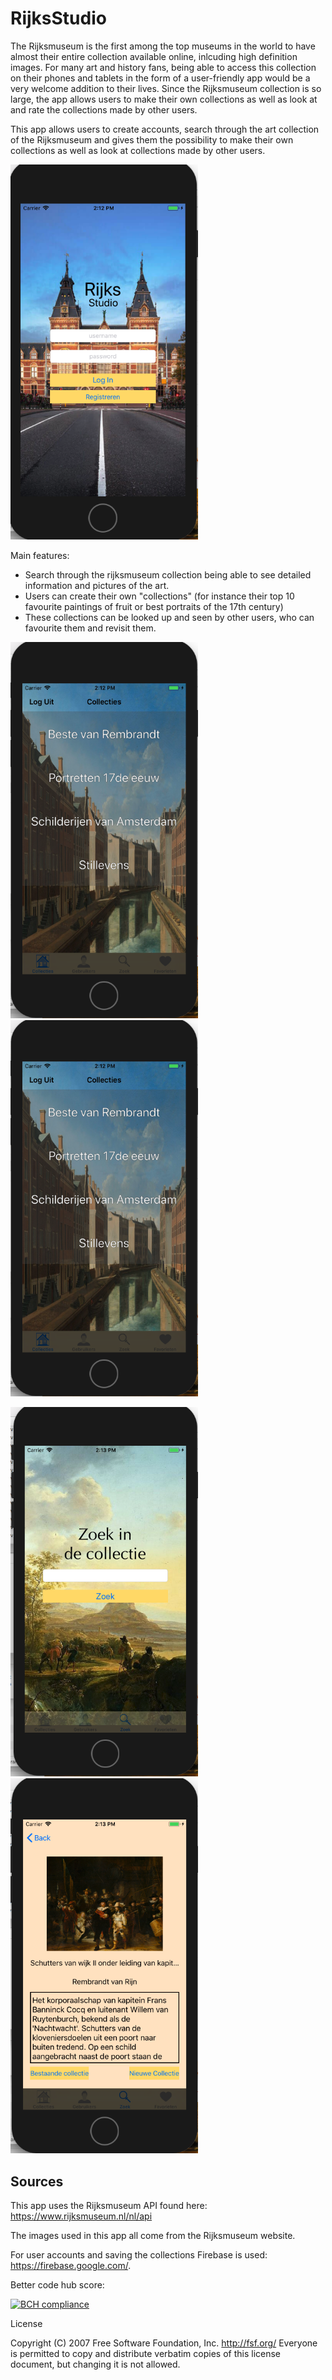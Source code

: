# RijksStudio

The Rijksmuseum is the first among the top museums in the world to have almost their entire collection available online, inlcuding high definition images. For many art and history fans, being able to access this collection on their phones and tablets in the form of a user-friendly app would be a very welcome addition to their lives. Since the Rijksmuseum collection is so large, the app allows users to make their own collections as well as look at and rate the collections made by other users.

This app allows users to create accounts, search through the art collection of the Rijksmuseum and gives them the possibility to make their own collections as well as look at collections made by other users.

<img src="https://github.com/Waltimore/MuseumApp2/blob/master/doc/loginScreen.png" width="300"/>

Main features:

- Search through the rijksmuseum collection being able to see detailed information and pictures of the art.
- Users can create their own "collections" (for instance their top 10 favourite paintings of fruit or best portraits of the 17th century)
- These collections can be looked up and seen by other users, who can favourite them and revisit them.

<img src="https://github.com/Waltimore/MuseumApp2/blob/master/doc/collectiesSS.png" width="300"/><img src="https://github.com/Waltimore/MuseumApp2/blob/master/doc/collectiesSS.png" width="300"/>

<img src="https://github.com/Waltimore/MuseumApp2/blob/master/doc/zoekSS.png" width="300"/><img src="https://github.com/Waltimore/MuseumApp2/blob/master/doc/detailSS.png" width="300"/>

## Sources

This app uses the Rijksmuseum API found here: https://www.rijksmuseum.nl/nl/api

The images used in this app all come from the Rijksmuseum website. 

For user accounts and saving the collections Firebase is used: https://firebase.google.com/.

Better code hub score:

[![BCH compliance](https://bettercodehub.com/edge/badge/Waltimore/MuseumApp2?branch=master)](https://bettercodehub.com/)

License

 Copyright (C) 2007 Free Software Foundation, Inc. <http://fsf.org/>
 Everyone is permitted to copy and distribute verbatim copies
 of this license document, but changing it is not allowed.



